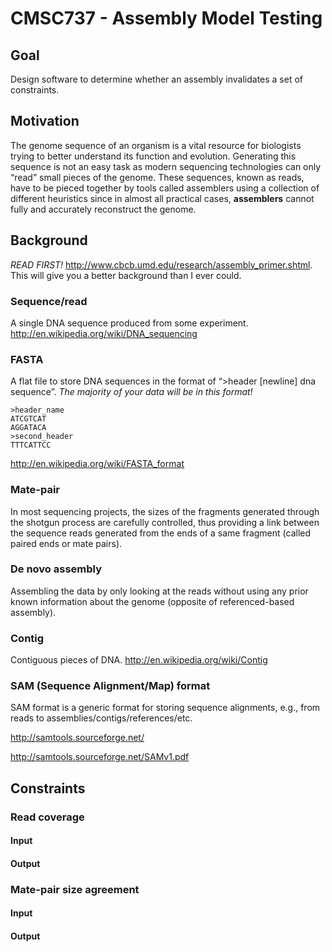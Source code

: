 # CMSC737 - Assembly Model Testing #

## Goal ##
Design software to determine whether an assembly invalidates a set of constraints.

## Motivation ##
The genome sequence of an organism is a vital resource for biologists trying to better understand its function and evolution. Generating this sequence is not an easy task as modern sequencing technologies can only “read” small pieces of the genome. These sequences, known as reads, have to be pieced together by tools called assemblers using a collection of different heuristics since in almost all practical cases, **assemblers** cannot fully and accurately reconstruct the genome.

## Background ##
*READ FIRST!* http://www.cbcb.umd.edu/research/assembly_primer.shtml.  This will give you a better background than I ever could.

### Sequence/read ###
A single DNA sequence produced from some experiment.
http://en.wikipedia.org/wiki/DNA_sequencing

### FASTA ###
A flat file to store DNA sequences in the format of “>header [newline] dna sequence”.  *The majority of your data will be in this format!*
```
>header_name
ATCGTCAT
AGGATACA
>second_header
TTTCATTCC
```
http://en.wikipedia.org/wiki/FASTA_format

### Mate-pair ###
In most sequencing projects, the sizes of the fragments generated through the shotgun process are carefully controlled, thus providing a link between the sequence reads generated from the ends of a same fragment (called paired ends or mate pairs). 

### De novo assembly ###
Assembling the data by only looking at the reads without using any prior known information about the genome (opposite of referenced-based assembly).

### Contig ###
Contiguous pieces of DNA.
http://en.wikipedia.org/wiki/Contig

### SAM (Sequence Alignment/Map) format ###
SAM format is a generic format for storing sequence alignments, e.g., from reads to assemblies/contigs/references/etc.

http://samtools.sourceforge.net/

http://samtools.sourceforge.net/SAMv1.pdf

 
## Constraints ##

### Read coverage ###
#### Input ####
#### Output ####

### Mate-pair size agreement ###
#### Input ####
#### Output ####
